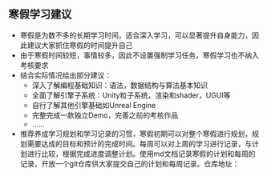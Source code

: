 ## 寒假学习建议
* 寒假是为数不多的长期学习时间，适合深入学习，可以显著提升自身能力，因此建议大家抓住寒假的时间提升自己
* 由于寒假时间较短，事情较多，因此不设置强制学习任务，寒假学习也不纳入考核要求
* 结合实际情况给出部分建议：
  * 深入了解编程基础知识：语法，数据结构与算法基本知识
  * 全面了解引擎子系统：Unity粒子系统，渲染和shader，UGUI等
  * 自行了解其他引擎基础如Unreal Engine
  * 完整完成一款独立Demo，完善之前的考核作品
  * ……
* 推荐养成学习规划和学习记录的习惯，寒假初期可以对整个寒假进行规划，规划需要达成的目标和预计的完成时间。每周可以对上周的学习进行记录，与计划进行比较，根据完成进度调整计划。使用md文档记录寒假的计划和每周的记录，开放一个git仓库供大家提交自己的计划和每周记录。仓库地址：